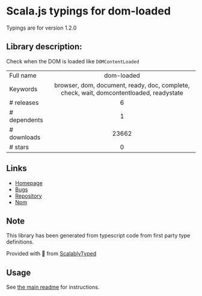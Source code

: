 
# Scala.js typings for dom-loaded

Typings are for version 1.2.0

## Library description:
Check when the DOM is loaded like `DOMContentLoaded`

|                    |                 |
| ------------------ | :-------------: |
| Full name          | dom-loaded |
| Keywords           | browser, dom, document, ready, doc, complete, check, wait, domcontentloaded, readystate |
| # releases         | 6 |
| # dependents       | 1 |
| # downloads        | 23662 |
| # stars            | 0 |

## Links
- [Homepage](https://github.com/sindresorhus/dom-loaded#readme)
- [Bugs](https://github.com/sindresorhus/dom-loaded/issues)
- [Repository](https://github.com/sindresorhus/dom-loaded)
- [Npm](https://www.npmjs.com/package/dom-loaded)
    


## Note
This library has been generated from typescript code from first party type definitions.

Provided with :purple_heart: from [ScalablyTyped](https://github.com/oyvindberg/ScalablyTyped)

## Usage
See [the main readme](../../readme.md) for instructions.


